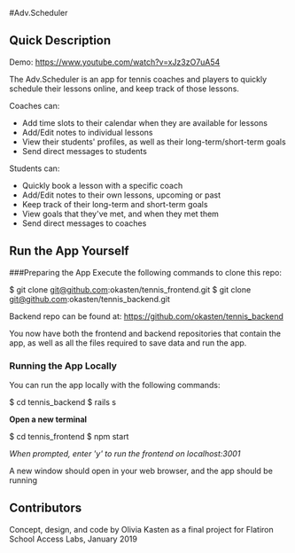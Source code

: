 #Adv.Scheduler

## Quick Description

Demo: https://www.youtube.com/watch?v=xJz3zO7uA54

The Adv.Scheduler is an app for tennis coaches and players to quickly schedule their lessons online, and keep track of those lessons.

Coaches can:

- Add time slots to their calendar when they are available for lessons
- Add/Edit notes to individual lessons
- View their students' profiles, as well as their long-term/short-term goals
- Send direct messages to students

Students can:

- Quickly book a lesson with a specific coach
- Add/Edit notes to their own lessons, upcoming or past
- Keep track of their long-term and short-term goals
- View goals that they've met, and when they met them
- Send direct messages to coaches

## Run the App Yourself

###Preparing the App
Execute the following commands to clone this repo:

$ git clone git@github.com:okasten/tennis_frontend.git
  $ git clone git@github.com:okasten/tennis_backend.git

Backend repo can be found at: https://github.com/okasten/tennis_backend

You now have both the frontend and backend repositories that contain the app, as well as all the files required to save data and run the app.

### Running the App Locally

You can run the app locally with the following commands:

$ cd tennis_backend
  $ rails s

**Open a new terminal**

$ cd tennis_frontend
  $ npm start

_When prompted, enter 'y' to run the frontend on localhost:3001_

A new window should open in your web browser, and the app should be running

## Contributors

Concept, design, and code by Olivia Kasten as a final project for Flatiron School Access Labs, January 2019
